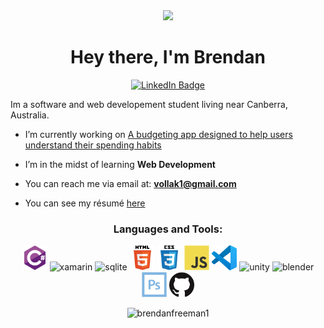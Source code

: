 <div id="header" align="center">
  <img src="https://media.giphy.com/media/xVRRDVP6lqtNQJrzN7/giphy.gif"/>
  <h1 align="center">Hey there, I'm Brendan</h1>
</div>

<div id="badges" align="center">
  <a href="https://linkedin.com/in/brendanfreeman1"><img src="https://img.shields.io/badge/LinkedIn-blue?style=for-the-badge&logo=linkedin&logoColor=white"      alt="LinkedIn Badge"/></a>
  <!--<a href="https://www.leetcode.com/v0llak"><img src="https://assets.leetcode.com/static_assets/public/webpack_bundles/images/logo-dark.e99485d9b.svg"          alt="v0llak"  height="30" width="130"/></a>-->
</div>

<div id="Bio" align="left">
  <p> </p>
  <p>
    Im a software and web developement student living near Canberra, Australia. 

  - I’m currently working on [A budgeting app designed to help users understand their spending habits](https://github.com/BrendanFreeman1/BudgetApp)

  - I’m in the midst of learning **Web Development**

  - You can reach me via email at: **vollak1@gmail.com**

  - You can see my résumé [here](https://docs.google.com/document/d/1TVMWf9z5JrejBx5GHzdtXQbGgI20ChGVNDYTBASnF9Q/edit?usp=sharing)
  </p>
</div>
  
<div id="Languages and Tools" align="center">
  <h3 align="center">Languages and Tools:</h3>
  <p>
    <img src="https://raw.githubusercontent.com/devicons/devicon/master/icons/csharp/csharp-original.svg" alt="csharp" width="40" height="40"/>
    <img src="https://raw.githubusercontent.com/detain/svg-logos/780f25886640cef088af994181646db2f6b1a3f8/svg/xamarin.svg" alt="xamarin" width="40"                height="40"/>
    <img src="https://www.vectorlogo.zone/logos/sqlite/sqlite-icon.svg" alt="sqlite" width="40" height="40"/>
    <img src="https://raw.githubusercontent.com/devicons/devicon/master/icons/html5/html5-original-wordmark.svg" alt="html5" width="40" height="40"/>
    <img src="https://raw.githubusercontent.com/devicons/devicon/master/icons/css3/css3-original-wordmark.svg" alt="css3" width="40" height="40"/> 
    <img src="https://raw.githubusercontent.com/devicons/devicon/master/icons/javascript/javascript-original.svg" alt="javascript" width="40" height="40"/> 
    <img src="https://raw.githubusercontent.com/github/explore/80688e429a7d4ef2fca1e82350fe8e3517d3494d/topics/visual-studio-code/visual-studio-code.png"          alt="Visual Studio Code" width="40"/>
    <img src="https://www.vectorlogo.zone/logos/unity3d/unity3d-icon.svg" alt="unity" width="40" height="40"/>
    <img src="https://download.blender.org/branding/community/blender_community_badge_white.svg" alt="blender" width="40" height="40"/>
    <img src="https://raw.githubusercontent.com/devicons/devicon/master/icons/photoshop/photoshop-line.svg" alt="photoshop" width="40" height="40"/>
    <img src="https://raw.githubusercontent.com/github/explore/78df643247d429f6cc873026c0622819ad797942/topics/github/github.png" alt="GitHub" width="40"/>
  </p>
</div>


<div id="Stats" align="center">
  <p>
    <img src="https://github-readme-stats.vercel.app/api/top-langs?username=brendanfreeman1&show_icons=true&locale=en&layout=compact" alt="brendanfreeman1"/>
  </p>
</div>
